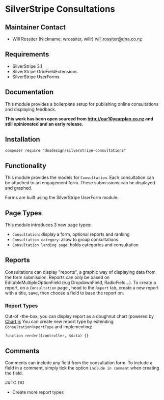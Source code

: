 # SilverStripe Consultations

## Maintainer Contact

* Will Rossiter (Nickname: wrossiter, willr) <will.rossiter@dna.co.nz>

## Requirements

* SilverStripe 3.1
* SilverStripe GridFieldExtensions
* SilverStripe UserForms

## Documentation

This module provides a boilerplate setup for publishing online consultations and
displaying feedback.

**This work has been open sourced from http://our10yearplan.co.nz and still
opinionated and an early release.**

## Installation

	composer require "dnadesign/silverstripe-consultations"

## Functionality
This module provides the models for `Consultation`. Each consultation can be
attached to an engagement form. These submissions can be displayed and graphed.

Forms are built using the SilverStripe UserForm module.

## Page Types
This module introduces 3 new page types:
* `Consultation`: display a form, optional reports and ranking
*  `Consultation category`: allow to group consultations
* `Consultation landing page`: holds categories and consultation

## Reports
Consultations can display "reports", a graphic way of displaying data from the form submission.
Reports can only be based on EditableMultipleOptionField (e.g DropdownField, RadioField...).
To create a report, on a `Consultation` page , head to the `Report` tab, create a new report with a title, save, then choose a field to base the report on.

### Report Types
Out-of -the-box, you can display report as a doughnut chart (powered by [Chart.js](http://www.chartjs.org/ "Chart.js")
You can create new report type by extending `ConsultationReportType` and implementing:

	function render($controller, $data) {}


## Comments
Comments can include any field from the consultation form. To include a field in a comment, simply tick the option `include in comment` when creating the field.

##TO DO
* Create more report types

